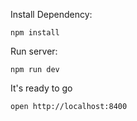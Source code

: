 Install Dependency:
```
npm install
```

Run server:
```
npm run dev
```

It's ready to go
```
open http://localhost:8400
```
